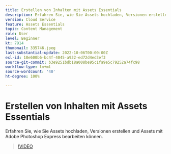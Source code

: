 ```yaml
---
title: Erstellen von Inhalten mit Assets Essentials
description: Erfahren Sie, wie Sie Assets hochladen, Versionen erstellen und Assets mit Adobe Photoshop Express bearbeiten können.
version: Cloud Service
feature: Assets Essentials
topic: Content Management
role: User
level: Beginner
kt: 7914
thumbnail: 335746.jpeg
last-substantial-update: 2022-10-06T00:00:00Z
exl-id: 18e600b6-bc4f-4045-a932-ed72d4ed3ef3
source-git-commit: b3e9251bdb18a008be95c1fa9e5c79252a74fc98
workflow-type: tm+mt
source-wordcount: '40'
ht-degree: 100%

---
```


# Erstellen von Inhalten mit Assets Essentials

Erfahren Sie, wie Sie Assets hochladen, Versionen erstellen und Assets mit Adobe Photoshop Express bearbeiten können.

>[!VIDEO](https://video.tv.adobe.com/v/335746?quality=12&learn=on)
